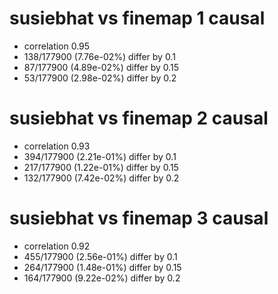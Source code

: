 # susiebhat vs finemap  1 causal

- correlation 0.95
- 138/177900 (7.76e-02%) differ by 0.1
- 87/177900 (4.89e-02%) differ by 0.15
- 53/177900 (2.98e-02%) differ by 0.2


# susiebhat vs finemap  2 causal

- correlation 0.93
- 394/177900 (2.21e-01%) differ by 0.1
- 217/177900 (1.22e-01%) differ by 0.15
- 132/177900 (7.42e-02%) differ by 0.2


# susiebhat vs finemap  3 causal

- correlation 0.92
- 455/177900 (2.56e-01%) differ by 0.1
- 264/177900 (1.48e-01%) differ by 0.15
- 164/177900 (9.22e-02%) differ by 0.2


